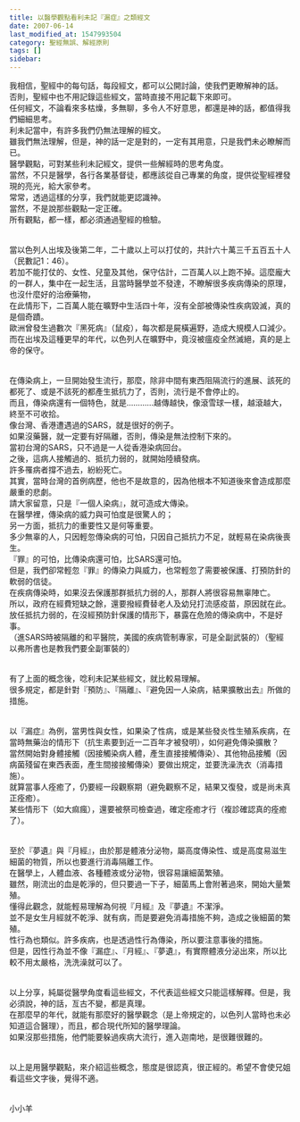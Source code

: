 ```yaml
---
title: 以醫學觀點看利未記『漏症』之類經文
date: 2007-06-14
last_modified_at: 1547993504
category: 聖經無誤、解經原則
tags: []
sidebar: 
---
```


<p>我相信，聖經中的每句話，每段經文，都可以公開討論，使我們更瞭解神的話。<br/>否則，聖經中也不用記錄這些經文，當時直接不用記載下來即可。<br/>任何經文，不論看來多枯燥，多無聊，多令人不好意思，都還是神的話，都值得我們細細思考。<br/><!--more-->利未記當中，有許多我們仍無法理解的經文。<br/>雖我們無法理解，但是，神的話一定是對的，一定有其用意，只是我們未必瞭解而已。<br/>醫學觀點，可對某些利未記經文，提供一些解經時的思考角度。<br/>當然，不只是醫學，各行各業基督徒，都應該從自己專業的角度，提供從聖經裡發現的亮光，給大家參考。<br/>常常，透過這樣的分享，我們就能更認識神。<br/>當然，不是說那些觀點一定正確。<br/>所有觀點，都一樣，都必須通過聖經的檢驗。<br/><br/><br/>當以色列人出埃及後第二年，二十歲以上可以打仗的，共計六十萬三千五百五十人（民數記1：46）。<br/>若加不能打仗的、女性、兒童及其他，保守估計，二百萬人以上跑不掉。這麼龐大的一群人，集中在一起生活，且當時醫學並不發達，不瞭解很多疾病傳染的原理，也沒什麼好的治療藥物，<br/>在此情形下，二百萬人能在曠野中生活四十年，沒有全部被傳染性疾病毀滅，真的是個奇蹟。<br/>歐洲曾發生過數次『黑死病』（鼠疫），每次都是屍橫遍野，造成大規模人口減少。<br/>而在出埃及這種更早的年代，以色列人在曠野中，竟沒被瘟疫全然滅絕，真的是上帝的保守。<br/><br/><br/>在傳染病上，一旦開始發生流行，那麼，除非中間有東西阻隔流行的進展、該死的都死了、或是不該死的都產生抵抗力了，否則，流行是不會停止的。<br/>而且，傳染病還有一個特色，就是…………越傳越快，像滾雪球一樣，越滾越大，終至不可收拾。<br/>像台灣、香港遭遇過的SARS，就是很好的例子。<br/>如果沒藥醫，就一定要有好隔離，否則，傳染是無法控制下來的。<br/>當初台灣的SARS，只不過是一人從香港染病回台。<br/>之後，這病人接觸過的、抵抗力弱的，就開始陸續發病。<br/>許多罹病者撐不過去，紛紛死亡。<br/>其實，當時台灣的首例病歷，他也不是故意的，因為他根本不知道後來會造成那麼嚴重的悲劇。<br/>請大家留意，只是『一個人染病』，就可造成大傳染。<br/>在醫學裡，傳染病的威力與可怕度是很驚人的；<br/>另一方面，抵抗力的重要性又是何等重要。<br/>多少無辜的人，只因輕忽傳染病的可怕，只因自己抵抗力不足，就輕易在染病後喪生。<br/>『罪』的可怕，比傳染病還可怕，比SARS還可怕。<br/>但是，我們卻常輕忽『罪』的傳染力與威力，也常輕忽了需要被保護、打預防針的軟弱的信徒。<br/>在疾病傳染時，如果沒去保護那群抵抗力弱的人，那群人將很容易無辜陣亡。<br/>所以，政府在經費短缺之餘，還要撥經費替老人及幼兒打流感疫苗，原因就在此。<br/>放任抵抗力弱的，在沒經預防針保護的情形下，暴露在危險的傳染病中，不是好事。<br/>（進SARS時被隔離的和平醫院，美國的疾病管制專家，可是全副武裝的）（聖經以弗所書也是教我們要全副軍裝的）<br/><br/><br/>有了上面的概念後，唸利未記某些經文，就比較易理解。<br/>很多規定，都是針對『預防』、『隔離』、『避免因一人染病，結果擴散出去』所做的措施。<br/><br/><br/>以『漏症』為例，當男性與女性，如果染了性病，或是某些發炎性生殖系疾病，在當時無藥治的情形下（抗生素要到近一二百年才被發明），如何避免傳染擴散？<br/>當然開始對身體接觸（因接觸染病人體，產生直接接觸傳染）、其他物品接觸（因病菌殘留在東西表面，產生間接接觸傳染）要做出規定，並要洗澡洗衣（消毒措施）。<br/>就算當事人痊癒了，仍要經一段觀察期（避免觀察不足，結果又復發，或是尚未真正痊癒）。<br/>某些情形下（如大痲瘋），還要被祭司檢查過，確定痊癒才行（複診確認真的痊癒了）。<br/><br/><br/>至於『夢遺』與『月經』，由於那是體液分泌物，屬高度傳染性、或是高度易滋生細菌的物質，所以也要進行消毒隔離工作。<br/>在醫學上，人體血液、各種體液或分泌物，很容易讓細菌繁殖。<br/>雖然，剛流出的血是乾淨的，但只要過一下子，細菌馬上會附著過來，開始大量繁殖。<br/>懂得此觀念，就能輕易理解為何視『月經』及『夢遺』不潔淨。<br/>並不是女生月經就不乾淨、就有病，而是要避免消毒措施不夠，造成之後細菌的繁殖。<br/>性行為也類似。許多疾病，也是透過性行為傳染，所以要注意事後的措施。<br/>但是，因性行為並不像『漏症』、『月經』、『夢遺』，有實際體液分泌出來，所以比較不用太嚴格，洗洗澡就可以了。<br/><br/><br/>以上分享，純屬從醫學角度看這些經文，不代表這些經文只能這樣解釋。但是，我必須說，神的話，亙古不變，都是真理。<br/>在那麼早的年代，就能有那麼好的醫學觀念（是上帝規定的，以色列人當時也未必知道這合醫理），而且，都合現代所知的醫學理論。<br/>如果沒那些措施，他們能要躲過疾病大流行，進入迦南地，是很難很難的。<br/><br/><br/>以上是用醫學觀點，來介紹這些概念，態度是很認真，很正經的。希望不會使兄姐看這些文字後，覺得不適。<br/><br/><br/>小小羊<br/></p><p> </p><br/><br/><br/>